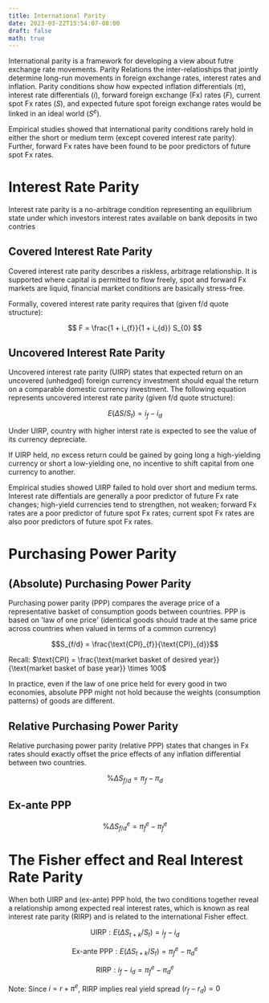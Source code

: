 ```yaml
---
title: International Parity
date: 2023-03-22T15:54:07-08:00
draft: false
math: true
---
```

International parity is a framework for developing a view about futre exchange rate movements. Parity Relations the inter-relatioships that jointly determine long-run movements in foreign exchange rates, interest rates and inflation. Parity conditions show how expected inflation differentials ($\pi$), interest rate differentials ($i$), forward foreign exchange (Fx) rates ($F$), current spot Fx rates ($S$), and expected future spot foreign exchange rates would be linked in an ideal world ($S^{e}$).

Empirical studies showed that international parity conditions rarely hold in either the short or medium term (except covered interest rate parity). Further, forward Fx rates have been found to be poor predictors of future spot Fx rates.

# Interest Rate Parity

Interest rate parity is a no-arbitrage condition representing an equilibrium state under which investors interest rates available on bank deposits in two contries

## Covered Interest Rate Parity
Covered interest rate parity describes a riskless, arbitrage relationship. It is supported where capital is permitted to flow freely, spot and forward Fx markets are liquid, financial market conditions are basically stress-free.

Formally, covered interest rate parity requires that (given f/d quote structure):

$$ F = \frac{1 + i_{f}}{1 + i_{d}} S_{0} $$

## Uncovered Interest Rate Parity
Uncovered interest rate parity (UIRP) states that expected return on an uncovered (unhedged) foreign currency investment should equal the return on a comparable domestic currency investment. The following equation represents uncovered interest rate parity (given f/d quote structure):

$$ E(\Delta S  / S_{t}) = i_{f} - i_{d}$$

Under UIRP, country with higher interst rate is expected to see the value of its currency depreciate.

If UIRP held, no excess return could be gained by going long a high-yielding currency or short a low-yielding one, no incentive to shift capital from one currency to another.

Empirical studies showed UIRP failed to hold over short and medium terms. Interest rate diffentials are generally a poor predictor of future Fx rate changes; high-yield currencies tend to strengthen, not weaken; forward Fx rates are a poor predictor of future spot Fx rates; current spot Fx rates are also poor predictors of future spot Fx rates.

# Purchasing Power Parity

## (Absolute) Purchasing Power Parity

Purchasing power parity (PPP) compares the average price of a representative basket of consumption goods between countries. PPP is based on 'law of one price' (identical goods should trade at the same price across countries when valued in terms of a common currency)

$$S_{f/d} = \frac{\text{CPI}_{f}}{\text{CPI}_{d}}$$

Recall: $\text{CPI} = \frac{\text{market basket of desired year}}{\text{market basket of base year}} \times 100$

In practice, even if the law of one price held for every good in two economies, absolute PPP might not hold because the weights (consumption patterns) of goods are different.

## Relative Purchasing Power Parity

Relative purchasing power parity (relative PPP) states that changes in Fx rates should exactly offset the price effects of any inflation differential between two countries.

$$\% \Delta S_{f/d} = \pi_{f} - \pi_{d}$$

## Ex-ante PPP

$$\% \Delta S_{f/d}^{e} = \pi_{f}^{e} - \pi_{f}^{e}$$

# The Fisher effect and Real Interest Rate Parity

When both UIRP and (ex-ante) PPP hold, the two conditions together reveal a relationship among expected real interest rates, which is known as real interest rate parity (RIRP) and is related to the international Fisher effect.

$$\text{UIRP}: E( \Delta S_{t+k} / S_{t}) = i_{f} - i_{d}$$

$$\text{Ex-ante PPP}: E(\Delta S_{t+k} / S_{t}) = \pi_{f}^{e} - \pi_{d}^{e}$$

$$\text{RIRP}: i_{f} - i_{d} = \pi_{f}^{e} - \pi_{d}^{e}$$

Note: 
Since $i = r + \pi^{e}$, RIRP implies real yield spread $(r_{f} - r_{d}) = 0$